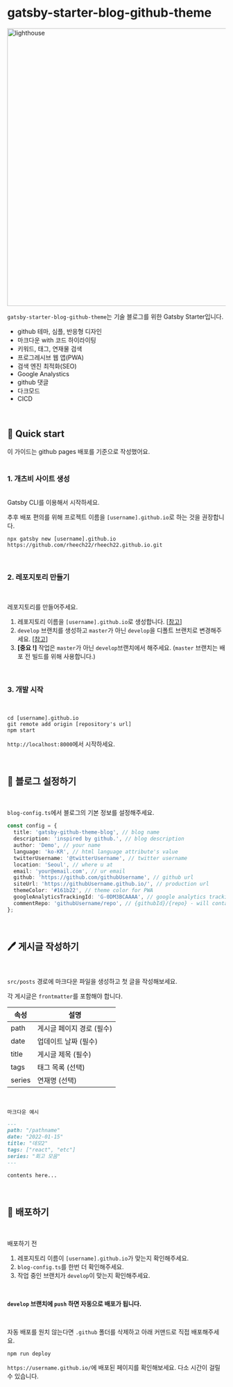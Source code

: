 # gatsby-starter-blog-github-theme

<img width="640" alt="lighthouse" src="https://user-images.githubusercontent.com/57756798/195974256-db696680-d8c1-4260-9d36-f50cf36cfcdc.png">

`gatsby-starter-blog-github-theme`는 기술 블로그를 위한 Gatsby Starter입니다.  

- github 테마, 심플, 반응형 디자인
- 마크다운 with 코드 하이라이팅
- 키워드, 태그, 연재물 검색
- 프로그레시브 웹 앱(PWA)
- 검색 엔진 최적화(SEO)
- Google Analystics
- github 댓글
- 다크모드
- CICD

<br />

## 🚀 Quick start

이 가이드는 github pages 배포를 기준으로 작성했어요.  
<br />

### 1. 개츠비 사이트 생성  
<br />
Gatsby CLI를 이용해서 시작하세요.  

추후 배포 편의를 위해 프로젝트 이름을 `[username].github.io`로 하는 것을 권장합니다.

```
npx gatsby new [username].github.io https://github.com/rheech22/rheech22.github.io.git
```
<br />

### 2. 레포지토리 만들기  
<br />

레포지토리를 만들어주세요.  

1. 레포지토리 이름을 `[username].github.io`로 생성합니다. [[참고](https://pages.github.com/)]
2. `develop` 브랜치를 생성하고 `master`가 아닌 `develop`을 디폴트 브랜치로 변경해주세요. [[참고](https://docs.github.com/en/repositories/configuring-branches-and-merges-in-your-repository/managing-branches-in-your-repository/changing-the-default-branch)]
3. **[중요 !]** 작업은 `master`가 아닌 `develop`브랜치에서 해주세요. (`master` 브랜치는 배포 전 빌드를 위해 사용합니다.)

<br />

### 3. 개발 시작  
<br />

```
cd [username].github.io
git remote add origin [repository's url]
npm start
```
`http://localhost:8000`에서 시작하세요.

<br />

## 🧐 블로그 설정하기
<br />

`blog-config.ts`에서 블로그의 기본 정보를 설정해주세요.

```ts
const config = {
  title: 'gatsby-github-theme-blog', // blog name
  description: 'inspired by github.', // blog description
  author: 'Demo', // your name
  language: 'ko-KR', // html language attribute's value
  twitterUsername: '@twitterUsername', // twitter username
  location: 'Seoul', // where u at
  email: 'your@email.com', // ur email
  github: 'https://github.com/githubUsername', // github url
  siteUrl: 'https://githubUsername.github.io/', // production url
  themeColor: '#161b22', // theme color for PWA
  googleAnalyticsTrackingId: 'G-0DM3BCAAAA', // google analytics tracking id
  commentRepo: 'githubUsername/repo', // {githubId}/{repo} - will contain comments
};
```
<br />

## :pen: 게시글 작성하기  
<br />

`src/posts` 경로에 마크다운 파일을 생성하고 첫 글을 작성해보세요.
<br />

각 게시글은 `frontmatter`를 포함해야 합니다.

| 속성   | 설명                      |
| ------ | ------------------------- |
| path   | 게시글 페이지 경로 (필수) |
| date   | 업데이트 날짜 (필수)      |
| title  | 게시글 제목 (필수)        |
| tags   | 태그 목록 (선택)          |
| series | 연재명 (선택)             |

<br />

`마크다운 예시`
```md
---
path: "/pathname"
date: "2022-01-15"
title: "데모2" 
tags: ["react", "etc"]
series: "회고 모음"
---

contents here...
```
<br />

## 💫 배포하기
<br />
     
배포하기 전
1. 레포지토리 이름이 `[username].github.io`가 맞는지 확인해주세요.
2. `blog-config.ts`를 한번 더 확인해주세요.
3. 작업 중인 브랜치가 `develop`이 맞는지 확인해주세요.

<br />

**`develop` 브랜치에 `push` 하면 자동으로 배포가 됩니다.**

<br />

자동 배포를 원치 않는다면 `.github` 폴더를 삭제하고 아래 커맨드로 직접 배포해주세요.

```
npm run deploy
```

`https://username.github.io/`에 배포된 페이지를 확인해보세요. 다소 시간이 걸릴 수 있습니다.

